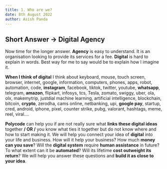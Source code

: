 ```yaml
---
title: 1. Who are we?
date: 8th August 2022
author: Asish Panda
---
```


## Short Answer -> Digital Agency
Now time for the longer answer.
**Agency** is easy to understand. It is an organisation looking to provide its services for a fee.
**Digital** is hard to explain in words. Best way for me to say would be to explain how I imagine it.

**When I think of digital** I think about keyboard, mouse, touch screen, browser, internet, google, information, computers, phones, apps, robot, automation, code, **instagram**, facebook, tiktok, twitter, youtube, **whatsapp**, telegram, **amazon**, flipkart, infosys, tcs, Tesla, zomato, swiggy, uber, ola, olx, makemytrip, justdial machine learning, artificial intelligence, blockchain, bitcoin, **crypto**, zerodha, cams online, netbanking, upi, **google pay**, startup, cred, android, iphone, pixel,
counter strike, pubg, valorant, hashtags, meme, reel, viral.... 

**Polycode** can help you if are not really sure what **links these digital ideas** together **/ OR /** you know what ties it together but do not know where and how to start making it. 
We will help you connect your idea of **digital** into your life and business. How will it help your business? How much **money can you save**?
Will the **digital system** require **human assistance** in future? To what extent can it be **automated**? Will its lifetime **cost outweight its return**?
We will help you answer these questions and **build it as close to your idea**.





